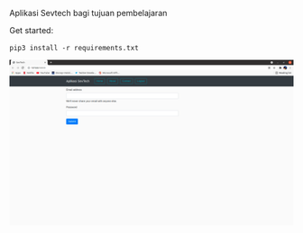 Aplikasi Sevtech bagi tujuan pembelajaran


Get started:

    pip3 install -r requirements.txt
    



![GitHub Logo](web.png)

